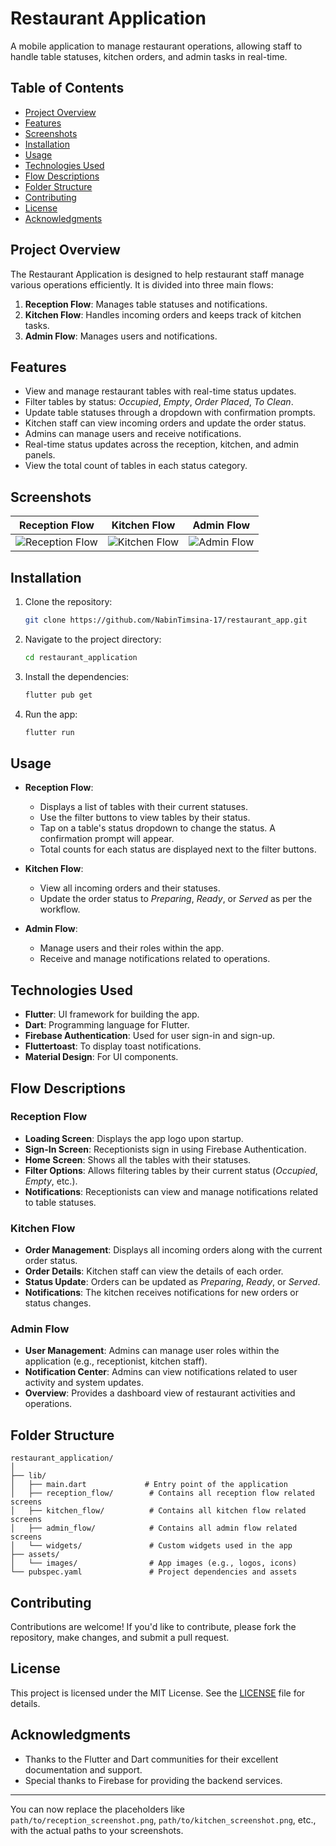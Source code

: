 # Restaurant Application

A mobile application to manage restaurant operations, allowing staff to handle table statuses, kitchen orders, and admin tasks in real-time.

## Table of Contents

- [Project Overview](#project-overview)
- [Features](#features)
- [Screenshots](#screenshots)
- [Installation](#installation)
- [Usage](#usage)
- [Technologies Used](#technologies-used)
- [Flow Descriptions](#flow-descriptions)
- [Folder Structure](#folder-structure)
- [Contributing](#contributing)
- [License](#license)
- [Acknowledgments](#acknowledgments)

## Project Overview

The Restaurant Application is designed to help restaurant staff manage various operations efficiently. It is divided into three main flows:
1. **Reception Flow**: Manages table statuses and notifications.
2. **Kitchen Flow**: Handles incoming orders and keeps track of kitchen tasks.
3. **Admin Flow**: Manages users and notifications.

## Features

- View and manage restaurant tables with real-time status updates.
- Filter tables by status: *Occupied*, *Empty*, *Order Placed*, *To Clean*.
- Update table statuses through a dropdown with confirmation prompts.
- Kitchen staff can view incoming orders and update the order status.
- Admins can manage users and receive notifications.
- Real-time status updates across the reception, kitchen, and admin panels.
- View the total count of tables in each status category.

## Screenshots

| Reception Flow | Kitchen Flow | Admin Flow |
|----------------|--------------|------------|
| ![Reception Flow](assets/screenshots/) | ![Kitchen Flow](path/to/kitchen_screenshot.png) | ![Admin Flow](path/to/admin_screenshot.png) |

## Installation

1. Clone the repository:
   ```bash
   git clone https://github.com/NabinTimsina-17/restaurant_app.git
   ```

2. Navigate to the project directory:
   ```bash
   cd restaurant_application
   ```

3. Install the dependencies:
   ```bash
   flutter pub get
   ```

4. Run the app:
   ```bash
   flutter run
   ```

## Usage

- **Reception Flow**: 
  - Displays a list of tables with their current statuses.
  - Use the filter buttons to view tables by their status.
  - Tap on a table's status dropdown to change the status. A confirmation prompt will appear.
  - Total counts for each status are displayed next to the filter buttons.

- **Kitchen Flow**: 
  - View all incoming orders and their statuses.
  - Update the order status to *Preparing*, *Ready*, or *Served* as per the workflow.

- **Admin Flow**: 
  - Manage users and their roles within the app.
  - Receive and manage notifications related to operations.

## Technologies Used

- **Flutter**: UI framework for building the app.
- **Dart**: Programming language for Flutter.
- **Firebase Authentication**: Used for user sign-in and sign-up.
- **Fluttertoast**: To display toast notifications.
- **Material Design**: For UI components.

## Flow Descriptions

### Reception Flow
- **Loading Screen**: Displays the app logo upon startup.
- **Sign-In Screen**: Receptionists sign in using Firebase Authentication.
- **Home Screen**: Shows all the tables with their statuses.
- **Filter Options**: Allows filtering tables by their current status (*Occupied*, *Empty*, etc.).
- **Notifications**: Receptionists can view and manage notifications related to table statuses.

### Kitchen Flow
- **Order Management**: Displays all incoming orders along with the current order status.
- **Order Details**: Kitchen staff can view the details of each order.
- **Status Update**: Orders can be updated as *Preparing*, *Ready*, or *Served*.
- **Notifications**: The kitchen receives notifications for new orders or status changes.

### Admin Flow
- **User Management**: Admins can manage user roles within the application (e.g., receptionist, kitchen staff).
- **Notification Center**: Admins can view notifications related to user activity and system updates.
- **Overview**: Provides a dashboard view of restaurant activities and operations.

## Folder Structure

```
restaurant_application/
│
├── lib/
│   ├── main.dart             # Entry point of the application
│   ├── reception_flow/        # Contains all reception flow related screens
│   ├── kitchen_flow/          # Contains all kitchen flow related screens
│   ├── admin_flow/            # Contains all admin flow related screens
│   └── widgets/               # Custom widgets used in the app
├── assets/
│   └── images/                # App images (e.g., logos, icons)
└── pubspec.yaml               # Project dependencies and assets
```

## Contributing

Contributions are welcome! If you'd like to contribute, please fork the repository, make changes, and submit a pull request.

## License

This project is licensed under the MIT License. See the [LICENSE](LICENSE) file for details.

## Acknowledgments

- Thanks to the Flutter and Dart communities for their excellent documentation and support.
- Special thanks to Firebase for providing the backend services.

---

You can now replace the placeholders like `path/to/reception_screenshot.png`, `path/to/kitchen_screenshot.png`, etc., with the actual paths to your screenshots.